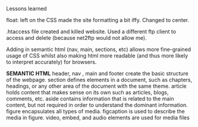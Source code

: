 Lessons learned

float: left on the CSS made the site formatting a bit iffy. Changed to center.

.htaccess file created and killed website. Used a different ftp client to access and delete (because net2ftp would not allow me).

Adding in semantic html (nav, main, sections, etc) allows more fine-grained usage of CSS whilst also making html more readable (and thus more likely to interpret accurately) for browsers.

**SEMANTIC HTML**
  header, nav , main and footer create the basic structure of the webpage.
  section defines elements in a document, such as chapters, headings, or any other area of the document with the same theme.
  article holds content that makes sense on its own such as articles, blogs, comments, etc.
  aside contains information that is related to the main content, but not required in order to understand the dominant information.
  figure encapsulates all types of media.
  figcaption is used to describe the media in figure.
  video, embed, and audio elements are used for media files
